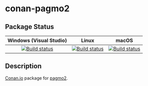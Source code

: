 # conan-pagmo2

## Package Status

| Windows (Visual Studio) | Linux | macOS |
|:-----------------------:|:-----:|:-----:|
|[![Build status](https://github.com/SpaceIm/conan-pagmo2/workflows/.github/workflows/windows.yml/badge.svg?branch=testing%2F2.17.0)](https://github.com/SpaceIm/conan-pagmo2/actions/workflows/windows.yml?query=branch%3Atesting%2F2.17.0)|[![Build status](https://github.com/SpaceIm/conan-pagmo2/workflows/.github/workflows/linux.yml/badge.svg?branch=testing%2F2.17.0)](https://github.com/SpaceIm/conan-pagmo2/actions/workflows/linux.yml?query=branch%3Atesting%2F2.17.0)|[![Build status](https://github.com/SpaceIm/conan-pagmo2/workflows/.github/workflows/macos.yml/badge.svg?branch=testing%2F2.17.0)](https://github.com/SpaceIm/conan-pagmo2/actions/workflows/macos.yml?query=branch%3Atesting%2F2.17.0)|

## Description

[Conan.io](https://conan.io) package for [pagmo2](https://esa.github.io/pagmo2).
